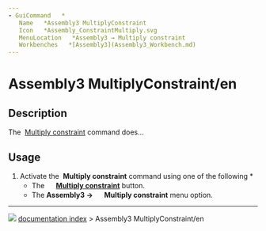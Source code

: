```yaml
---
- GuiCommand   *
   Name   *Assembly3 MultiplyConstraint
   Icon   *Assembly_ConstraintMultiply.svg‎‎
   MenuLocation   *Assembly3 → Multiply constraint
   Workbenches   *[Assembly3](Assembly3_Workbench.md)
---
```


# Assembly3 MultiplyConstraint/en

## Description

The <img alt="" src=images/Assembly_ConstraintMultiply.svg  style="width   *24px;"> [Multiply constraint](Assembly3_MultiplyConstraint.md) command does\...

## Usage

1.  Activate the <img alt="" src=images/Assembly_ConstraintMultiply.svg  style="width   *16px;"> **Multiply constraint** command using one of the following   *
    -   The **<img src="images/Assembly_ConstraintMultiply.svg" width=16px> [Multiply constraint](Assembly3_MultiplyConstraint.md)** button.
    -   The **Assembly3 → <img src="images/Assembly_ConstraintMultiply.svg" width=16px> Multiply constraint** menu option.



---
![](images/Right_arrow.png) [documentation index](../README.md) > Assembly3 MultiplyConstraint/en
